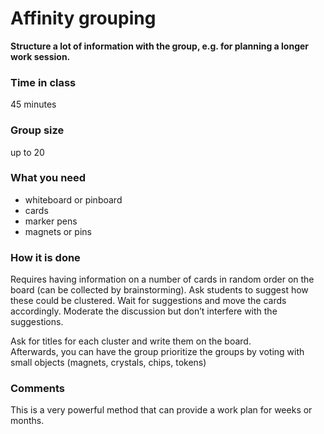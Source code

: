 
# Affinity grouping

**Structure a lot of information with the group, e.g. for planning a
longer work session.**

### Time in class

45 minutes

### Group size

up to 20

### What you need

* whiteboard or pinboard
* cards
* marker pens
* magnets or pins

### How it is done

Requires having information on a number of cards in random order on the
board (can be collected by brainstorming). Ask students to suggest how
these could be clustered. Wait for suggestions and move the cards
accordingly. Moderate the discussion but don’t interfere with the
suggestions.

Ask for titles for each cluster and write them on the board.\
Afterwards, you can have the group prioritize the groups by voting with
small objects (magnets, crystals, chips, tokens)

### Comments

This is a very powerful method that can provide a work plan for weeks or
months.
